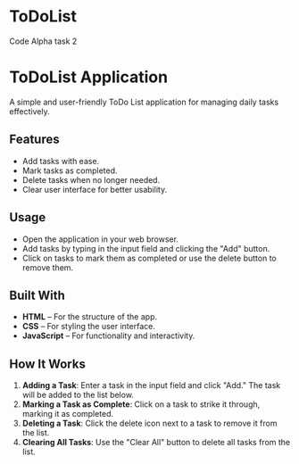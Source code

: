 # ToDoList
Code Alpha task 2
# ToDoList Application

A simple and user-friendly ToDo List application for managing daily tasks effectively.

## Features

- Add tasks with ease.
- Mark tasks as completed.
- Delete tasks when no longer needed.
- Clear user interface for better usability.

## Usage
- Open the application in your web browser.
- Add tasks by typing in the input field and clicking the "Add" button.
- Click on tasks to mark them as completed or use the delete button to remove them.

## Built With

- **HTML** – For the structure of the app.
- **CSS** – For styling the user interface.
- **JavaScript** – For functionality and interactivity.

## How It Works

1. **Adding a Task**: Enter a task in the input field and click "Add." The task will be added to the list below.
2. **Marking a Task as Complete**: Click on a task to strike it through, marking it as completed.
3. **Deleting a Task**: Click the delete icon next to a task to remove it from the list.
4. **Clearing All Tasks**: Use the "Clear All" button to delete all tasks from the list.
